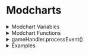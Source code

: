# Modcharts

<details>
	
<summary>
Modchart Variables
</summary>
	
### flipMode : Boolean	
``
A bool which tells if it's playing Dad side.
``
	
### p1 : Character
```The opponent character.```
	
### p2 : Character
```The player character.```
	
### dad : Character
```Dad Character.```
	
### dad2 : Character
```Secondary Dad character.```
	
### bf : Character
```BF character.```
	
### bf2 : Character
```Secondary BF character.```
	
### playerObjects : Table/Dictionary
```LiveScript
    || CONTENTS ||
    Dad : Object
    BF : Object
    Dad2 : Object
    BF2 : Object
```
	
### (readOnly) defaultcamzoom : Number
```Changes the FOV of the camera by 70. Default is 1.```
	
### playerNoteOffsets : Table/Array
```Contains 'Vector2' values, which tells the Receptor offset.```
	
### opponentNoteOffsets : Table/Array
```Contains 'Vector2' values, which tells the Receptor offset.```
	
### playSound : Function (soundId : robloxAssetID, volume : Number) (default volume is 2)
```A function which plays sounds```
	
### leftStrums : Table/Array
```Contains the receptors from the left side.```
	
### rightStrums : Table/Array	
```Contains the receptors from the right side.```
	
### dadStrums : Table/Array	
```Contains the opponent receptors.```
	
### playerStrums : Table/Array
```Contains the player receptors.```
	
### allReceptors : Table/Array	
```Contains Dad and BF receptors.```
	
### .GUI : Table/Array
``Basically contains everything you can do with a imageLabel``
```LiveScript
	|| CONTENTS ||
	Rotation : Number /* variable that dictates the rotation of the receptor(s) */
```
	
### camControls : Table/Dictionary
``
Handles the camera behaviour
``
```LiveScript
	|| CONTENTS ||		
	zoom : Number
		/*
		Sets the game UI/camera zoom, depending by BehaviourType.
		This value is useless if BehaviourType is set to "Separate".
		*/
	BehaviourType : String (All,HUD,Camera,Separate)
		/*
		Changes how the zoom should work.
		Behaviour type is not used with the new system
		*/
	hudZoom : Number
		/*
		Sets the game UI zoom.
		Only effective if BehaviourType is set to "Separate".
		*/
	camZoom : Number
		/*
		Sets the camera zoom.
		Only effective if BehaviourType is set to "Separate".
		*/
	camOffset : CFrame
	StayOnCenter : Boolean
		/* Forces the camera to stay in center of the spot. */
	DisableLerp : Boolean
		/*
		Toggles whenever the zoom should slowly tween back to their original value.
		Useful if you want to make a consistent zoom mechanic.
		*/
```
	
### internalSettings : Table/Dictionary
``Settings where you can toggle certain behaviours.``
```LiveScript
|| CONTENTS ||
	autoSize : Number
		/*
		Only used to determine sprites size at start up.
		Its not recommended to edit this value.
		*/
	notesRotateWithReceptors : Boolean
		/* This sets the notes to copy the receptors rotation. */
	notesShareTransparencyWithReceptors : Boolean
		/* This sets the notes to copy the receptors transparency. (Alpha variable for clarification) */
	OpponentNoteDrain : Number
		/*
		This toggles whenever the NPC should drain the players health, if given value is a number.
		By default its set to False, which does nothing.
		*/
	useDuoSkins : Boolean
		/*
		Determines if the engine should use separate Note skins for each side.
		Not recommended to edit, although its only used once at start up.
		*/
	useBPMSyncing : Boolean
		/*
		Toggles if the engine should use the BPM syncing.
		This is added beacuse certain modcharts breaks if this is used.
		We dont know why as well.
		*/
	currentNoteSkinChange : Table|nil
		/*
		This variable is used to change the note skin as soon they spawn.
		Contains the XML, ImageLabel and a boolean in order to work.
		Not recommended to edit.
		*/
	showOnlyStrums : Boolean
		/* Unused. */
	NoteSpawnTransparency : Number
		/*
		This variable is used to change the notes transparency as soon they spawn.
		Must range from 0 to 1.
		*/
	minHealth : Number
		/* This variable determins the minimum health that health drain will go to before stopping */
```
	
### gameUI : Instance/ScreenGui
``
Game user interface.
If you want to add sprites to the UI, its recommended to add them via gameUI.realGameUI.Notes
``
	
### notes : Table/Array
``A list of all the notes that are currently being rendered.``
	
### unspawnedNotes : Table/Array
``
An array which contains unspawned notes.
Its ordered by strumTime.
``
### noteLanes : Table/Array
``
An array that contains lanes with your current rendering notes. (can be BF or Dad, only one of them)
I.E susNotesLanes[1][2]
	Should access the first lane of notes and the second rendering note.
``
### susNoteLanes : Table/Array
``
An array that contains lanes with your current rendering hold notes. (can be BF or Dad, only one of them)
I.E susNotesLanes[1][2]
	Should access the first lane of hold notes and the second rendering note.
``
### noteGroup : String
``A string which tells what noteGroup is the song currently using.``
	
### mapProps : String
``Should return the object for the map but prob won't work.``
	
### initialSpeed : Number	
``The speed of the scroll speed. This is like normal FNF but it's 0.45 times less``

### plrStats : Table/Array
``A table that includes the player's stats``
```LiveScript
|| CONTENTS ||
	Health : Number // Default: 1, health of the player
	DrainRate : Number // Default: 0, health drained in seconds.
	MaxHealth : Number // Default: 2, the maximum health of the player
	Score : Number // Default: 0, the score of the player
```

### HideNotes : Function (hideNotes: Boolean, side: String, hideReceptors: Boolean, speed: Number)
```A function that that just makes it a bit easier to hide the notes/receptors```

### MoveCamera : Function (position: CFrame)
```A function that simplifies the process of getting the camera from point A to point B```

### addSprite : Function (tag: String, image: String, parent: Instance)
```
A function that returns a new ImageLabel that acts as an overlay for your screen
(By default, the image will be set to not visible so please remember to set it to visible)
```

### addAnimatedSprite : Function (image: ImageLabel, visible: Boolean, parent: Instance)
```
A function that returns a Sprite that autocalibrates it's size based on 2 given inputs.
To explain, the ImageLabel you provide must have 2 attributes.
(SpriteSize) must be a Vector2 value and set the two values to the width and height of the frame (or the frameSize)
(SpriteSheetSize) must be a Vector 2 value that is set to the size of the entire speet sheet's image

With that, the function is able to produce the accurate size needed for the sprite to fit in it's frame.
(When scaling your image label, make sure the size is changed before turning it into a animated sprite)
(Also when changing the scale only use the Scale and not the offset)
```
	
### gameHandler : table/Directory
``Contains all the functions that affect the game``
```LiveScript
|| CONTENTS ||
	// Functions
	changeIcon(name: String, side: Boolean (false=dad, true=bf)) : Function
      		// Changes the icon for the selected side.
	changeAnimation(name: String, player: Object, speed: Number, looped: Boolean, force: Boolean) : Function
		// Changes player's animation but doesn't change appearance.
	flash(hex: String, speed: Number, int: Number (initial transparency) ) : function
		/*
		Utilizes a frame that covers the size of the screen to tween its transparency to from the initial value to 1
      		(which is completely transparent).
		*/
	processEvent(event : string, value1 : float, value2 : float, ...)
		/*
		Runs an event through a processer that goes through all the known events and sends a signal to the 
      		EventTrigger if it is not already defined.
		For a list of all the events go to the Events API
		*/
	setProperty(varName : String, value : Any)
		/*
		value // the value to set the property to
		varName // The name of the variable, list of options \/
		|| OPTIONS ||
		'camControls' // list (do not use setProperty() for this)
		'defaultCamZoom' // number, default: 1
		'camGame.zoom' // number
		'camZooming' // boolean
		'songLength' // This changes the length of the TimeBar, it does not change the actual length of the song
		*/
	getSongName(SongData: ModuleScript) // returns the name of the song from a moduleScript
	closeScript(name: String) // Used to prevent the modchart from being used any more in a song (the name will be something like "modchart.lua")
	receptChangeSkin(Receptor: Integer, NSLabel: ImageLabel, XML: ModuleScript) // changes the receptors
	ChangeNoteSkin(noteSkinName: String, boolSide: Boolean (false=dad, true=bf), force: Boolean, mania: Integer) // Changes the note skin
	Kill() // This just kills the player, nothing special really (check if the player has death enabled before using this)

	// Lists/Variables
	settings: // Contains a list of all the player's settings
	PlayerObjects: // Contains a list of the players' objects (dad, bf)
	PositioningParts: // Contains a list of all the parts to the stage
		Left: Instance //  Dad
		Right: Instance // Boyfriend
		Left2: Instance // Second BF
		Right2: Instance // Second Dad
		Camera: Instance
		isPlayer: Player[] // bf, dad, bf2, dad2
		AccuracyRate: String // the funny messages
		PlayAs: Boolean // none, left or right
		isOpponentAvailable: Player? // If it has a value then there is a opponent on the stage
		Spot: Instance // It's the boombox
		//BFIcon: IconSprite // DEPRECATED
		//DadIcon: IconSprite // DEPRECATED
		CameraPlayer: Boolean
	PlayerStats: //Contains a list of all the player's stats
		Health: Number // Default: 1
		DrainRate: Number // Default: 0, health drained in seconds.
		MaxHealth: Number // Default: 2
		Score: Number // Default: 0
```
	
</details>

<details>
	<summary>Modchart Functions</summary>
	
	
### Functions are vital for modcharts to work and are called at specific times.
	
- "preInit = function(gameUI : frame, module : table)"
	
```
This function is played before the song has started loadin
```
	
- "init = function()"
	
```
This function is played when the song is loading
```
	
- "preStart = function()"
	
```
Runs when the countdown starts
```
	
- "Start = function()"
	
```
Runs when the song starts
```
	
- "P1NoteHit = function(noteType : string, noteData : number, note : table)"
	
```
Runs when the player hits a note
```
	
- "P2NoteHit = function(noteType : string, noteData : number)"
	
```
Runs when the opponent hits a note, this includes other players
```
	
- "Update = function(deltaTime)"
	
```
Runs whenever a frame is rendered
```
	
- "StepHit = function(curStep)"
	
```
Runs when a step is hit
```
	
- "BeatHit = function(curBeat)"
	
```
Runs when a beat is hit
```
	
- "sectionChange = function(currentSection : table)"

```
Runs when a section changes
	"currentSection" is a table that includes,
		mustHitSection : boolean,
		typeOfSection : number,
		lengthInSteps : number,
		sectionNotes : table
```
	
- "EventTrigger = function(name : string, value1 : float, value2 : float, ...)"
	
```
Runs when an event is played, even when an event is called from a modchart.
```
	
</details>

<details>
<summary>gameHandler.processEvent()</summary>
	
```LiveScript
|| MORE IN DEPTH IN THE EVENTS API ||

This function will be used whenever you want to process an event.
Any time "processEvent()" is used the "EventTrigger()" event is played inside the modchart.
```

  - "set camera zoom"
	
```LiveScript
value1 : number
	Sets the cameraZoom to value1
value2 : number
	Sets the hudZoom to value2
```
	
  - "tween camera zoom"
	
```LiveScript
value1 : number
	Target camera zoom
value2 : number
	Length of the tween
value3 : EasingStyle
	Sets the style of the tween
value4 : EasingDirection
	Sets the type of tween. (In, Out, InOut)
```
	
  - "add camera zoom"
	
```LiveScript
This event only plays when the "CameraZooms" settings is true and
hudZoom is less than 1.4.
	value1 : number
		Changes the hudZoom by this number
	value2 : number
		Changes the cameraZoom by this number
```
	
  - "camera follow pos"
	
```LiveScript
Changes the camera offset to the defined position.
	value1 : number
		The x value of the offset
	value2 : number
		The y value of the offset
```
	
  - "set cam speed"
	
```LiveScript
Cam Speed controls how fast the camera moves from position to position.
	value1 : number
		Sets the camSpeed to this value
```
  - "camera flash"  
```LiveScript
This event only plays when the "distractions" setting is true
	value1 : number
		Controls the speed of the flash
	value2 : hex
		Controls the color of the flash
```
	
  - "screen shake"
	
```LiveScript
This event shakes the screen but can also shake the UI
	value1 : number / string ("10, 0.1")
		When it is a number it controls the duration of the screen shake
        	When it is a string separated by a comma the first number controls the
        	duration of the UI shake and the second controls the intensity.
	value2 : number / string ("10, 0.1")
		When a number it controls the intensity of the screen shake
        	When a string separated by a comma the first number controls the 
        	duration of the UI shake and the second controls the intensity.
```
	
  - "hey!"
	
```LiveScript
Plays the "hey" animation for either boyfriend, girlfriend, or dad
however, only boyfriend works at the moment.
	value1 : string
		Name of the character to dance.
```
	
  - "lane modifier"  
	
```LiveScript
Changes the scroll speed of a arrows in a specific lane.
	value1 : number
		The value is the lane. Usually there are 8 lanes
	value2 : number
		The value is the speed the scroll speed changes to
```
	
  - "change scroll speed"

```LiveScript
This event only plays when the setting "ForceSpeed" is false.
	value1 : number
		The speed the scroll speed will change to. (Speed Multiplier that is not actuall scroll speed)
	value2 : number
		How quick in seconds that the scroll speed will change to it's new value.
```

</details>

<details>
	
<summary>Examples</summary>

```lua
--!nolint UnknownGlobal
--!nolint UninitializedLocal
--local Conductor = require(game.ReplicatedStorage.Modules.Conductor) -- This doesn't need to be defined unless you need to know the stepCrochet or BPM and what not
--local timer = 0; -- If this is unused then get rid of it.
return {
	-- This function is played after the countdown.
	Start = function()
		gameHandler.processEvent("change scroll speed", 1.15, 2)
		-- Changes the scroll speed to 1.15x the song's scroll speed over the course of 2 seconds.
	end,
	
	-- This function played whenever an event is processed
	EventTrigger = function(name, value1, value2, ...)
		if name == "mycustomevent" then -- The name is always in lowercase
			-- Lets just say that value1 is the x and value2 is the y.
			for i = 1, #allReceptors do -- Iterates through all of the receptors, usually there are 8.
				allReceptors[i]:SetPosition(value1 + (i * 10), value2) -- Sets the x and y values of the receptor.
			end
		end
	end,
}
```
	
</details>
